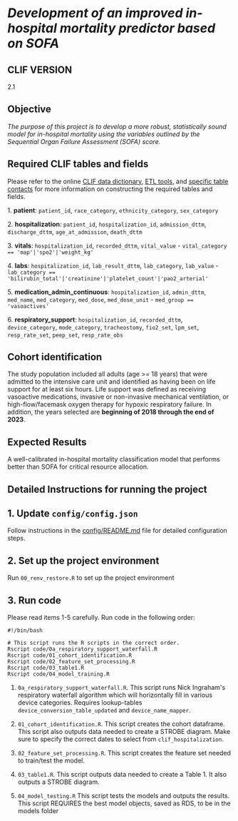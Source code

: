 # *Development of an improved in-hospital mortality predictor based on SOFA*

## CLIF VERSION

2.1

## Objective

*The purpose of this project is to develop a more robust, statistically sound model for in-hospital mortality using the variables outlined by the Sequential Organ Failure Assessment (SOFA) score.*

## Required CLIF tables and fields

Please refer to the online [CLIF data dictionary](https://clif-consortium.github.io/website/data-dictionary.html), [ETL tools](https://github.com/clif-consortium/CLIF/tree/main/etl-to-clif-resources), and [specific table contacts](https://github.com/clif-consortium/CLIF?tab=readme-ov-file#relational-clif) for more information on constructing the required tables and fields.

1\. **patient**: `patient_id`, `race_category`, `ethnicity_category`, `sex_category`

2\. **hospitalization**: `patient_id`, `hospitalization_id`, `admission_dttm`, `discharge_dttm`, `age_at_admission`, `death_dttm`

3\. **vitals**: `hospitalization_id`, `recorded_dttm`, `vital_value` - `vital_category == 'map'|'spo2'|'weight_kg'`

4\. **labs**: `hospitalization_id`, `lab_result_dttm`, `lab_category`, `lab_value` - `lab_category == 'bilirubin_total'|'creatinine'|'platelet_count'|'pao2_arterial'`

5\. **medication_admin_continuous**: `hospitalization_id`, `admin_dttm`, `med_name`, `med_category`, `med_dose`, `med_dose_unit` - `med_group == 'vasoactives'`

6\. **respiratory_support**: `hospitalization_id`, `recorded_dttm`, `device_category`, `mode_category`, `tracheostomy`, `fio2_set`, `lpm_set`, `resp_rate_set`, `peep_set`, `resp_rate_obs`

## Cohort identification

The study population included all adults (age \>= 18 years) that were admitted to the intensive care unit and identified as having been on life support for at least six hours. Life support was defined as receiving vasoactive medications, invasive or non-invasive mechanical ventilation, or high-flow/facemask oxygen therapy for hypoxic respiratory failure. In addition, the years selected are **beginning of 2018 through the end of 2023**.

## Expected Results

A well-calibrated in-hospital mortality classification model that performs better than SOFA for critical resource allocation.

## Detailed Instructions for running the project

## 1. Update `config/config.json`

Follow instructions in the [config/README.md](config/README.md) file for detailed configuration steps.

## 2. Set up the project environment

Run `00_renv_restore.R` to set up the project environment

## 3. Run code

Please read items 1-5 carefully. Run code in the following order:

```{bash}
#!/bin/bash

# This script runs the R scripts in the correct order.
Rscript code/0a_respiratory_support_waterfall.R
Rscript code/01_cohort_identification.R
Rscript code/02_feature_set_processing.R
Rscript code/03_table1.R
Rscript code/04_model_training.R
```

1.  `0a_respiratory_support_waterfall.R`. This script runs Nick Ingraham's respiratory waterfall algorithm which will horizontally fill in various device categories. Requires lookup-tables `device_conversion_table_updated` and `device_name_mapper`.

2.  `01_cohort_identification.R`. This script creates the cohort dataframe. This script also outputs data needed to create a STROBE diagram. Make sure to specify the correct dates to select from `clif_hospitalization`.

3.  `02_feature_set_processing.R`. This script creates the feature set needed to train/test the model.

4.  `03_table1.R`. This script outputs data needed to create a Table 1. It also outputs a STROBE diagram.

5.  `04_model_testing.R` This script tests the models and outputs the results. This script REQUIRES the best model objects, saved as RDS, to be in the models folder
